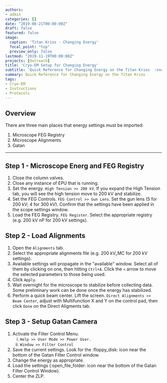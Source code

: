 ```yaml
---
authors:
- admin
categories: []
date: "2019-08-21T00:00:00Z"
draft: false
featured: false
image:
  caption: 'Titan Krios - Changing Energy'
  focal_point: "top"
  preview_only: false
lastmod: "2019-11-19T00:00:00Z"
projects: [Outreach]
title: 'Cryo-EM Setup for Changing Energy'
subtitle: 'Quick Reference for Changing Energy on the Titan Krios  :snowflake:'
summary: Quick Reference for Changing Energy on the Titan Krios
tags:
- Cryo-EM
- Instructions
- Protocols
---
```


## Overview

There are three main places that energy settings must be imported:
<ol>
	<li>Microscope FEG Registry</li>
	<li>Microscope Alignments</li>
	<li>Gatan</li>
</ol>

<hr>

## Step 1 - Microscope Energ and FEG Registry
<ol>
	<li>Close the column valves.</li>
	<li>Close any instance of EPU that is running.</li>
	<li>Set the energy. <code>High Tension >> 200 kV</code>.  If you expand the High Tension tab, you will see the high tension move to 200 kV and stabilize.</li>
	<li>Set the FEG Controls.  <code>FEG Control >> Gun Lens</code>.  Set the gun lens (5 for 200 kV; 4 for 300 kV).  Confirm that the settings have been applied in the scope settings window.</li>
	<li>Load the FEG Registry.  <code>FEG Register</code>.  Select the appropriate registry (e.g. 200 kV nP for 200 kV settings).</li>
</ol>

## Step 2 - Load Alignments
<ol>
	<li>Open the <code>Alignments</code> tab.</li>
	<li>Select the appropriate alignments file (e.g. 200 kV_MC for 200 kV settings).</li>
	<li>Available settings will propagate in the "available" window.  Select all of them by clicking on one, then hitting <code>Ctrl+A</code>.  Click the <code><</code> arrow to move the selected parameters to those being used.</li>
	<li>Click <code>Apply</code>.</li>
	<li>Wait overnight for the microscope to stabilize before collecting data.  Some preliminary work can be done once the energy has stabilized.</li>
	<li>Perform a quick beam center.  Lift the screen.  <code>Direct Alignments >> Beam Center</code>, adjust with Multifunction X and Y on the control pad, then click <code>Done</code> on the Direct Aligments tab.
</ol>

## Step 3 - Setup Gatan Camera
<ol>
	<li>Activate the Filter Control Menu.
		<ol type="i">
			<li><code>Help >> User Mode >> Power User.</code></li>
			<li><code>Window >> Filter Control</code></li>
		</ol>
	</li>
	<li>Save the current settings.  Look for the :floppy_disk: icon near the bottom of the Gatan Filter Control window.</li>
	<li>Change the energy as appropriate.</li>
	<li>Load the settings (:open_file_folder: icon near the bottom of the Gatan Filter Control Window).</li>
	<li>Center the ZLP.</li>
</ol>



